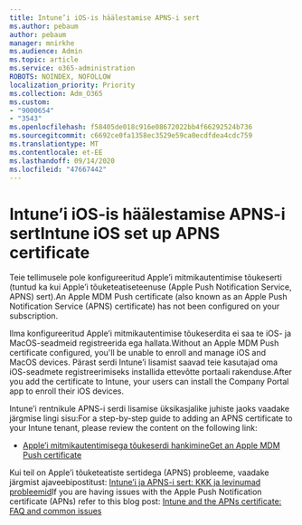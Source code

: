 ```yaml
---
title: Intune’i iOS-is häälestamise APNS-i sert
ms.author: pebaum
author: pebaum
manager: mnirkhe
ms.audience: Admin
ms.topic: article
ms.service: o365-administration
ROBOTS: NOINDEX, NOFOLLOW
localization_priority: Priority
ms.collection: Adm_O365
ms.custom:
- "9000654"
- "3543"
ms.openlocfilehash: f58405de018c916e08672022bb4f66292524b736
ms.sourcegitcommit: c6692ce0fa1358ec3529e59ca0ecdfdea4cdc759
ms.translationtype: MT
ms.contentlocale: et-EE
ms.lasthandoff: 09/14/2020
ms.locfileid: "47667442"
---
```

# <a name="intune-ios-set-up-apns-certificate"></a><span data-ttu-id="a7714-102">Intune’i iOS-is häälestamise APNS-i sert</span><span class="sxs-lookup"><span data-stu-id="a7714-102">Intune iOS set up APNS certificate</span></span>

<span data-ttu-id="a7714-103">Teie tellimusele pole konfigureeritud Apple’i mitmikautentimise tõukeserti (tuntud ka kui Apple’i tõuketeatiseteenuse (Apple Push Notification Service, APNS) sert).</span><span class="sxs-lookup"><span data-stu-id="a7714-103">An Apple MDM Push certificate (also known as an Apple Push Notification Service (APNS) certificate) has not been configured on your subscription.</span></span>

<span data-ttu-id="a7714-104">Ilma konfigureeritud Apple’i mitmikautentimise tõukeserdita ei saa te iOS- ja MacOS-seadmeid registreerida ega hallata.</span><span class="sxs-lookup"><span data-stu-id="a7714-104">Without an Apple MDM Push certificate configured, you'll be unable to enroll and manage iOS and MacOS devices.</span></span> <span data-ttu-id="a7714-105">Pärast serdi Intune’i lisamist saavad teie kasutajad oma iOS-seadmete registreerimiseks installida ettevõtte portaali rakenduse.</span><span class="sxs-lookup"><span data-stu-id="a7714-105">After you add the certificate to Intune, your users can install the Company Portal app to enroll their iOS devices.</span></span>

<span data-ttu-id="a7714-106">Intune’i rentnikule APNS-i serdi lisamise üksikasjalike juhiste jaoks vaadake järgmise lingi sisu:</span><span class="sxs-lookup"><span data-stu-id="a7714-106">For a step-by-step guide to adding an APNS certificate to your Intune tenant, please review the content on the following link:</span></span>

- [<span data-ttu-id="a7714-107">Apple’i mitmikautentimisega tõukeserdi hankimine</span><span class="sxs-lookup"><span data-stu-id="a7714-107">Get an Apple MDM Push certificate</span></span>](https://docs.microsoft.com/mem/intune/enrollment/apple-mdm-push-certificate-get)

<span data-ttu-id="a7714-108">Kui teil on Apple’i tõuketeatiste sertidega (APNS) probleeme, vaadake järgmist ajaveebipostitust: [Intune’i ja APNS-i sert: KKK ja levinumad probleemid](https://techcommunity.microsoft.com/t5/Intune-Customer-Success/Intune-and-the-APNs-certificate-FAQ-and-common-issues/ba-p/280121)</span><span class="sxs-lookup"><span data-stu-id="a7714-108">If you are having issues with the Apple Push Notification certificate (APNs) refer to this blog post: [Intune and the APNs certificate: FAQ and common issues](https://techcommunity.microsoft.com/t5/Intune-Customer-Success/Intune-and-the-APNs-certificate-FAQ-and-common-issues/ba-p/280121)</span></span>

